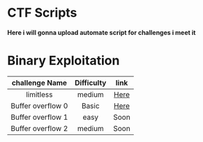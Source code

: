 # CTF Scripts

<h4>Here i will gonna upload automate script for challenges i meet it</h4>

# Binary Exploitation
| challenge Name | Difficulty  | link |
| :---: | :---: | :---: |
| limitless | medium | [Here](https://github.com/0xDiablos/CTF-Scripts/tree/master/Binary%20Exploitation/limitless) |
| Buffer overflow 0 | Basic | [Here](https://github.com/0xDiablos/CTF-Scripts/tree/master/Binary%20Exploitation/Buffer%20overflow%201) |
| Buffer overflow 1 | easy | Soon |
| Buffer overflow 2 | medium | Soon |
